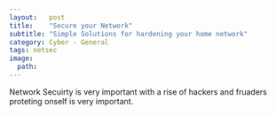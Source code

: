 ```yaml
---
layout:   post
title:    "Secure your Network"
subtitle: "Simple Solutions for hardening your home network"
category: Cyber - General
tags: netsec
image:
  path:   
---
```

Network Secuirty is very important with a rise of hackers and fruaders proteting onself is very important.
